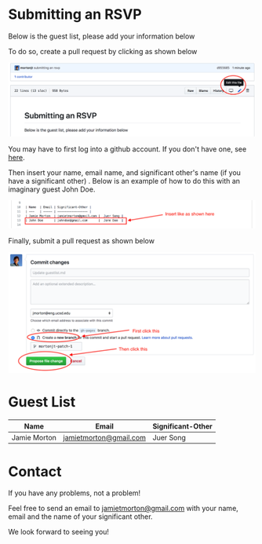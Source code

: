 # Submitting an RSVP

Below is the guest list, please add your information below

To do so, create a pull request by clicking as shown below

<img src="https://github.com/csong21/savethedate/blob/gh-pages/other/img/edit.png" width="800" >

You may have to first log into a github account.  If you don't have one, see [here](https://github.com/join).

Then insert your name,  email name, and significant other's name (if you have a significant other) .  Below is an example of how to do this with an imaginary guest John Doe.


<img src="https://github.com/csong21/savethedate/blob/gh-pages/other/img/insert.png" width="800" >

Finally, submit a pull request as shown below

<img src="https://github.com/csong21/savethedate/blob/gh-pages/other/img/pr.png" width="800" >


# Guest List

| Name	| Email	| Significant-Other |
| ---   | ----- | ----------------- |
| Jamie Morton	| jamietmorton@gmail.com | 	Juer Song |

# Contact

If you have any problems, not a problem!

Feel free to send an email to jamietmorton@gmail.com with your name, email and the name of your significant other.

We look forward to seeing you!
